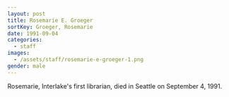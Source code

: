 ```yaml
---
layout: post
title: Rosemarie E. Groeger
sortKey: Groeger, Rosemarie
date: 1991-09-04
categories:
  - staff
images:
  - /assets/staff/rosemarie-e-groeger-1.png
gender: male
---
```

Rosemarie, Interlake's first librarian, died in Seattle on September 4, 1991.
